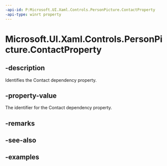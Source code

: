 ```yaml
---
-api-id: P:Microsoft.UI.Xaml.Controls.PersonPicture.ContactProperty
-api-type: winrt property
---
```


<!-- Property syntax.
public DependencyProperty ContactProperty { get; }
-->

# Microsoft.UI.Xaml.Controls.PersonPicture.ContactProperty

## -description

Identifies the Contact dependency property.

## -property-value

The identifier for the Contact dependency property.

## -remarks

## -see-also

## -examples

